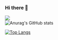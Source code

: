 ### Hi there 👋

![](https://komarev.com/ghpvc/?username=pcampolucci) <br />
![Anurag's GitHub stats](https://github-readme-stats.vercel.app/api?username=pcampolucci&bg_color=30,585858,000001&title_color=fff&text_color=fff)

[![Top Langs](https://github-readme-stats.vercel.app/api/top-langs/?username=pcampolucci&layout=compact&show_icons=true&&bg_color=30,585858,000001&title_color=fff&text_color=fff)](https://github.com/anuraghazra/github-readme-stats)

<!--
**pcampolucci/pcampolucci** is a ✨ _special_ ✨ repository because its `README.md` (this file) appears on your GitHub profile.

Here are some ideas to get you started:

- 🔭 I’m currently working on ...
- 🌱 I’m currently learning ...
- 👯 I’m looking to collaborate on ...
- 🤔 I’m looking for help with ...
- 💬 Ask me about ...
- 📫 How to reach me: ...
- 😄 Pronouns: ...
- ⚡ Fun fact: ...
-->
